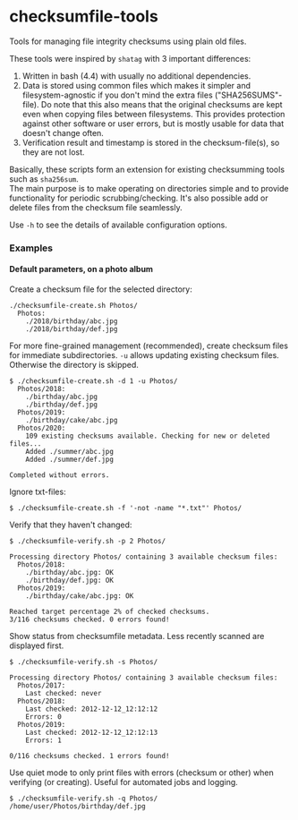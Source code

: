 # checksumfile-tools
Tools for managing file integrity checksums using plain old files.  
  
These tools were inspired by `shatag` with 3 important differences:  
1. Written in bash (4.4) with usually no additional dependencies.
2. Data is stored using common files which makes it simpler and filesystem-agnostic if you don't mind the extra files ("SHA256SUMS"-file). Do note that this also means that the original checksums are kept even when copying files between filesystems. This provides protection against other software or user errors, but is mostly usable for data that doesn't change often.
3. Verification result and timestamp is stored in the checksum-file(s), so they are not lost.

Basically, these scripts form an extension for existing checksumming tools such as `sha256sum`.  
The main purpose is to make operating on directories simple and to provide functionality for periodic scrubbing/checking.
It's also possible add or delete files from the checksum file seamlessly.

Use `-h` to see the details of available configuration options.

### Examples
#### Default parameters, on a photo album

Create a checksum file for the selected directory:
```
./checksumfile-create.sh Photos/
  Photos:
    ./2018/birthday/abc.jpg
    ./2018/birthday/def.jpg
```

For more fine-grained management (recommended), create checksum files for immediate subdirectories.
`-u` allows updating existing checksum files. Otherwise the directory is skipped.
```
$ ./checksumfile-create.sh -d 1 -u Photos/
  Photos/2018:
    ./birthday/abc.jpg
    ./birthday/def.jpg
  Photos/2019:
    ./birthday/cake/abc.jpg
  Photos/2020:
    109 existing checksums available. Checking for new or deleted files...
    Added ./summer/abc.jpg
    Added ./summer/def.jpg

Completed without errors.
```

Ignore txt-files:
```
$ ./checksumfile-create.sh -f '-not -name "*.txt"' Photos/
```

Verify that they haven't changed:
```
$ ./checksumfile-verify.sh -p 2 Photos/

Processing directory Photos/ containing 3 available checksum files:
  Photos/2018:
    ./birthday/abc.jpg: OK
    ./birthday/def.jpg: OK
  Photos/2019:
    ./birthday/cake/abc.jpg: OK

Reached target percentage 2% of checked checksums.
3/116 checksums checked. 0 errors found!
```

Show status from checksumfile metadata. Less recently scanned are displayed first.
```
$ ./checksumfile-verify.sh -s Photos/

Processing directory Photos/ containing 3 available checksum files:
  Photos/2017:
    Last checked: never
  Photos/2018:
    Last checked: 2012-12-12_12:12:12
    Errors: 0
  Photos/2019:
    Last checked: 2012-12-12_12:12:13
    Errors: 1

0/116 checksums checked. 1 errors found!
```

Use quiet mode to only print files with errors (checksum or other) when verifying (or creating). Useful for automated jobs and logging.
```
$ ./checksumfile-verify.sh -q Photos/
/home/user/Photos/birthday/def.jpg
```
